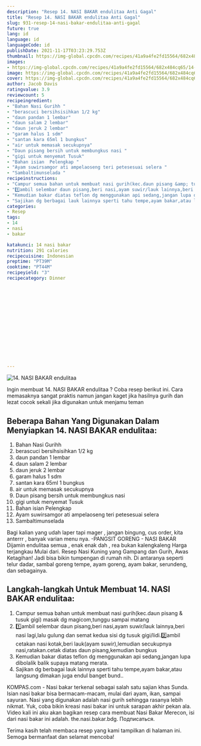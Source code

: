 ```yaml
---
description: "Resep 14. NASI BAKAR endulitaa Anti Gagal"
title: "Resep 14. NASI BAKAR endulitaa Anti Gagal"
slug: 931-resep-14-nasi-bakar-endulitaa-anti-gagal
future: true
lang: id
language: id
languageCode: id
publishDate: 2021-11-17T03:23:29.753Z 
thumbnail: https://img-global.cpcdn.com/recipes/41a9a4fe2fd15564/682x484cq65/14-nasi-bakar-endulitaa-foto-resep-utama.png
images:
- https://img-global.cpcdn.com/recipes/41a9a4fe2fd15564/682x484cq65/14-nasi-bakar-endulitaa-foto-resep-utama.png
image: https://img-global.cpcdn.com/recipes/41a9a4fe2fd15564/682x484cq65/14-nasi-bakar-endulitaa-foto-resep-utama.png
cover: https://img-global.cpcdn.com/recipes/41a9a4fe2fd15564/682x484cq65/14-nasi-bakar-endulitaa-foto-resep-utama.png
author: Jacob Davis
ratingvalue: 3.9
reviewcount: 5
recipeingredient:
- "Bahan Nasi Gurihh "
- "berascuci bersihsisihkan 1/2 kg"
- "daun pandan 1 lembar"
- "daun salam 2 lembar"
- "daun jeruk 2 lembar"
- "garam halus 1 sdm"
- "santan kara 65ml 1 bungkus"
- "air untuk memasak secukupnya"
- "Daun pisang bersih untuk membungkus nasi "
- "gigi untuk menyemat Tusuk"
- "Bahan isian  Pelengkap "
- "Ayam suwirsamgor ati ampelaoseng teri petesesuai selera "
- "Sambaltimunselada "
recipeinstructions:
- "Campur semua bahan untuk membuat nasi gurih(kec.daun pisang &amp; tusuk gigi) masak dg magicom,tunggu sampai matang"
- "1️⃣ambil selembar daun pisang,beri nasi,ayam suwir/lauk lainnya,beri nasi lagi,lalu gulung dan semat kedua sisi dg tusuk gigi/lidi.2️⃣ambil cetakan nasi kotak,beri lauk(ayam suwir),lemudian secukupnya nasi,ratakan.cetak diatas daun pisang,kemudian bungkus"
- "Kemudian bakar diatas teflon dg menggunakan api sedang,jangan lupa dibolalik balik supaya matang merata."
- "Sajikan dg berbagai lauk lainnya sperti tahu tempe,ayam bakar,atau langsung dimakan juga endul banget bund.."
categories:
- Resep
tags:
- 14
- nasi
- bakar

katakunci: 14 nasi bakar 
nutrition: 291 calories
recipecuisine: Indonesian
preptime: "PT39M"
cooktime: "PT44M"
recipeyield: "3"
recipecategory: Dinner


     
    
    
    
    
    
    
    
    
    
    
      
    
---
```



![14. NASI BAKAR endulitaa](https://img-global.cpcdn.com/recipes/41a9a4fe2fd15564/682x484cq65/14-nasi-bakar-endulitaa-foto-resep-utama.png)

Ingin membuat 14. NASI BAKAR endulitaa ? Coba resep berikut ini. Cara memasaknya sangat praktis namun jangan kaget jika hasilnya gurih dan lezat cocok sekali jika digunakan untuk menjamu teman

<!--inarticleads1-->

## Beberapa Bahan Yang Digunakan Dalam Menyiapkan 14. NASI BAKAR endulitaa:

1. Bahan Nasi Gurihh 
1. berascuci bersihsisihkan 1/2 kg
1. daun pandan 1 lembar
1. daun salam 2 lembar
1. daun jeruk 2 lembar
1. garam halus 1 sdm
1. santan kara 65ml 1 bungkus
1. air untuk memasak secukupnya
1. Daun pisang bersih untuk membungkus nasi 
1. gigi untuk menyemat Tusuk
1. Bahan isian  Pelengkap 
1. Ayam suwirsamgor ati ampelaoseng teri petesesuai selera 
1. Sambaltimunselada 

Bagi kalian yang udah laper tapi mager , jangan bingung, cus order, kita anterrr , banyak varian menu nya. -PANGSIT GORENG - NASI BAKAR Dijamin endulitaa semua , enak enak dah , rea bukan kalengkaleng Harga terjangkau Mulai dari. Resep Nasi Kuning yang Gampang dan Gurih, Awas Ketagihan! Jadi bisa bikin tumpengan di rumah nih. Di antaranya seperti telur dadar, sambal goreng tempe, ayam goreng, ayam bakar, serundeng, dan sebagainya. 

<!--inarticleads2-->

## Langkah-langkah Untuk Membuat 14. NASI BAKAR endulitaa:

1. Campur semua bahan untuk membuat nasi gurih(kec.daun pisang &amp; tusuk gigi) masak dg magicom,tunggu sampai matang
1. 1️⃣ambil selembar daun pisang,beri nasi,ayam suwir/lauk lainnya,beri nasi lagi,lalu gulung dan semat kedua sisi dg tusuk gigi/lidi.2️⃣ambil cetakan nasi kotak,beri lauk(ayam suwir),lemudian secukupnya nasi,ratakan.cetak diatas daun pisang,kemudian bungkus
1. Kemudian bakar diatas teflon dg menggunakan api sedang,jangan lupa dibolalik balik supaya matang merata.
1. Sajikan dg berbagai lauk lainnya sperti tahu tempe,ayam bakar,atau langsung dimakan juga endul banget bund..


KOMPAS.com - Nasi bakar terkenal sebagai salah satu sajian khas Sunda. Isian nasi bakar bisa bermacam-macam, mulai dari ayam, ikan, sampai sayuran. Nasi yang digunakan adalah nasi gurih sehingga rasanya lebih nikmat. Yuk, coba bikin kreasi nasi bakar ini untuk sarapan akhir pekan ala. Video kali ini aku akan bagikan resep cara membuat Nasi Bakar Merecon, isi dari nasi bakar ini adalah. the.nasi.bakar.bdg. Подписаться. 

Terima kasih telah membaca resep yang kami tampilkan di halaman ini. Semoga bermanfaat dan selamat mencoba!
